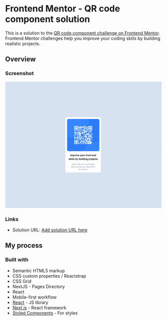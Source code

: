 # Frontend Mentor - QR code component solution

This is a solution to the [QR code component challenge on Frontend Mentor](https://www.frontendmentor.io/challenges/qr-code-component-iux_sIO_H). Frontend Mentor challenges help you improve your coding skills by building realistic projects. 

## Overview

### Screenshot

![Preview](image.png)

### Links

- Solution URL: [Add solution URL here](https://github.com/bparvin12/qr-code-component)

## My process

### Built with

- Semantic HTML5 markup
- CSS custom properties / Reactstrap
- CSS Grid
- NextJS - Pages Directory
- React
- Mobile-first workflow
- [React](https://reactjs.org/) - JS library
- [Next.js](https://nextjs.org/) - React framework
- [Styled Components](https://styled-components.com/) - For styles

